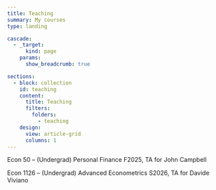 ```yaml
---
title: Teaching
summary: My courses
type: landing

cascade:
  - _target:
      kind: page
    params:
      show_breadcrumb: true

sections:
  - block: collection
    id: teaching
    content:
      title: Teaching
      filters:
        folders:
          - teaching
    design:
      view: article-grid
      columns: 1
---
```


Econ 50 – (Undergrad) Personal Finance F2025, TA for John Campbell

Econ 1126 – (Undergrad) Advanced Econometrics S2026, TA for Davide Viviano
